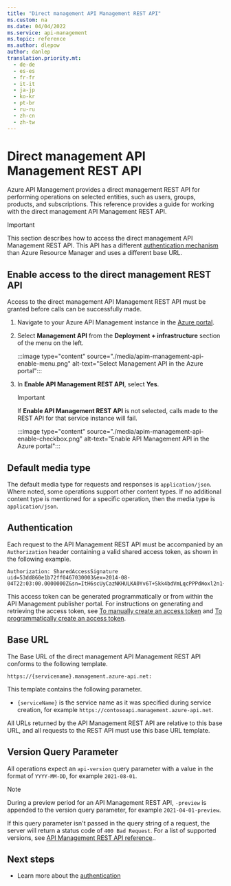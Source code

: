 ```yaml
---
title: "Direct management API Management REST API"
ms.custom: na
ms.date: 04/04/2022
ms.service: api-management
ms.topic: reference
ms.author: dlepow
author: danlep
translation.priority.mt: 
  - de-de
  - es-es
  - fr-fr
  - it-it
  - ja-jp
  - ko-kr
  - pt-br
  - ru-ru
  - zh-cn
  - zh-tw
---
```

# Direct management API Management REST API 

Azure API Management provides a direct management REST API for performing operations on selected entities, such as users, groups, products, and subscriptions. This reference provides a guide for working with the direct management API Management REST API.  

>[!IMPORTANT]
>This section describes how to access the direct management API Management REST API. This API has a different [authentication mechanism](./Azure-API-Management-REST-API-Authentication.md) than Azure Resource Manager and uses a different base URL.
  
  

##  <a name="EnableRESTAPI"></a> Enable access to the direct management REST API  
 Access to the direct management API Management REST API must be granted before calls can be successfully made.

1. Navigate to your Azure API Management instance in the [Azure portal](https://portal.azure.com).  
1. Select **Management API** from the **Deployment + infrastructure** section of the menu on the left.

    :::image type="content" source="./media/apim-management-api-enable-menu.png" alt-text="Select Management API in the Azure portal":::

1. In **Enable API Management REST API**, select **Yes**.  
  
    > [!IMPORTANT]
    > If **Enable API Management REST API** is not selected, calls made to the REST API for that service instance will fail.  

    :::image type="content" source="./media/apim-management-api-enable-checkbox.png" alt-text="Enable API Management API in the Azure portal":::

##  <a name="DefaultMediaType"></a> Default media type  
 The default media type for requests and responses is `application/json`. Where noted, some operations support other content types. If no additional content type is mentioned for a specific operation, then the media type is `application/json`.  
  
##  <a name="Authentication"></a> Authentication  
 Each request to the API Management REST API must be accompanied by an `Authorization` header containing a valid shared access token, as shown in the following example.  
  
```
Authorization: SharedAccessSignature uid=53dd860e1b72ff0467030003&ex=2014-08-04T22:03:00.0000000Z&sn=ItH6scUyCazNKHULKA0Yv6T+Skk4bdVmLqcPPPdWoxl2n1+rVbhKlplFrqjkoUFRr0og4wjeDz4yfThC82OjfQ==  
```
  
 This access token can be generated programmatically or from within the API Management publisher portal. For instructions on generating and retrieving the access token, see [To manually create an access token](../ApiManagementREST/Azure-API-Management-REST-API-Authentication.md#ManuallyCreateToken) and [To programmatically create an access token](../ApiManagementREST/Azure-API-Management-REST-API-Authentication.md#ProgrammaticallyCreateToken).  
  
##  <a name="BaseURL"></a> Base URL  
 The Base URL of the direct management API Management REST API conforms to the following template.  
  
 `https://{servicename}.management.azure-api.net:`  
  
 This template contains the following parameter.  
  
-   `{serviceName}` is the service name as it was specified during service creation, for example `https://contosoapi.management.azure-api.net`.  
  
 All URLs returned by the API Management REST API are relative to this base URL, and all requests to the REST API must use this base URL template.  
  
##  <a name="VersionQueryParameter"></a> Version Query Parameter  
 All operations expect an `api-version` query parameter with a value in the format of `YYYY-MM-DD`, for example `2021-08-01`.  
  
> [!NOTE]
> During a preview period for an API Management REST API, `-preview` is appended to the version query parameter, for example `2021-04-01-preview`.  
  
 If this query parameter isn't passed in the query string of a request, the server will return a status code of `400 Bad Request`. For a list of supported versions, see [API Management REST API reference](/rest/api/apimanagement/)..  
  
## Next steps

+ Learn more about the [authentication](../ApiManagementREST/Azure-API-Management-REST-API-Authentication.md)
